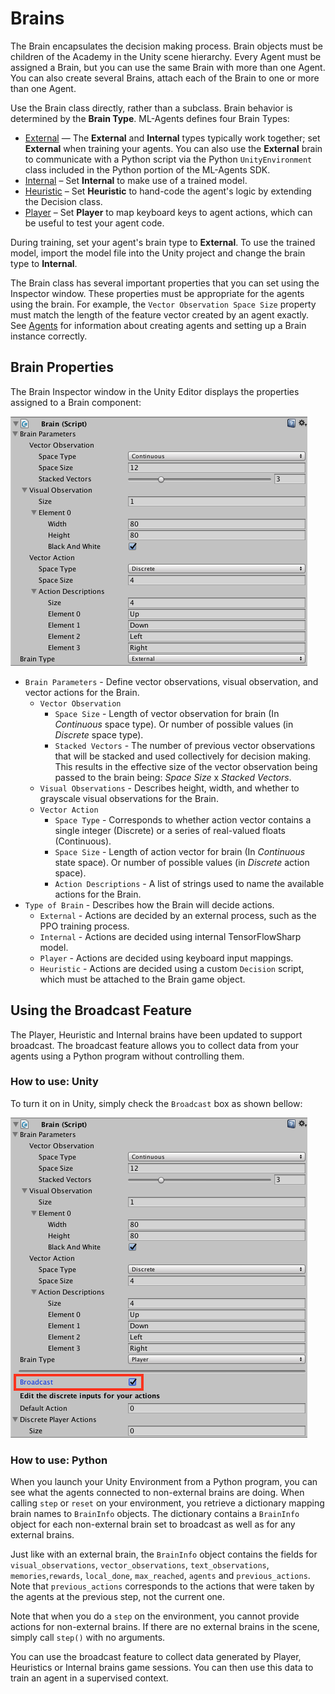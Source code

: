 # Brains

The Brain encapsulates the decision making process. Brain objects must be children of the Academy in the Unity scene hierarchy. Every Agent must be assigned a Brain, but you can use the same Brain with more than one Agent. You can also create several Brains, attach each of the Brain to one or more than one Agent.  

Use the Brain class directly, rather than a subclass. Brain behavior is determined by the **Brain Type**. ML-Agents defines four Brain Types:

* [External](Learning-Environment-Design-External-Internal-Brains.md) — The **External** and **Internal** types typically work together; set **External** when training your agents. You can also use the **External** brain to communicate with a Python script via the Python `UnityEnvironment` class included in the Python portion of the ML-Agents SDK.
* [Internal](Learning-Environment-Design-External-Internal-Brains.md) – Set **Internal**  to make use of a trained model.
* [Heuristic](Learning-Environment-Design-Heuristic-Brains.md) – Set **Heuristic** to hand-code the agent's logic by extending the Decision class.
* [Player](Learning-Environment-Design-Player-Brains.md) – Set **Player** to map keyboard keys to agent actions, which can be useful to test your agent code.

During training, set your agent's brain type to **External**. To use the trained model, import the model file into the Unity project and change the brain type to **Internal**. 

The Brain class has several important properties that you can set using the Inspector window. These properties must be appropriate for the agents using the brain. For example, the `Vector Observation Space Size` property must match the length of the feature vector created by an agent exactly. See [Agents](Learning-Environment-Design-Agents.md) for information about creating agents and setting up a Brain instance correctly.

## Brain Properties

The Brain Inspector window in the Unity Editor displays the properties assigned to a Brain component:

![Brain Inspector](images/brain.png)

* `Brain Parameters` - Define vector observations, visual observation, and vector actions for the Brain.
    * `Vector Observation` 
    	* `Space Size` - Length of vector observation for brain (In _Continuous_ space type). Or number of possible values (in _Discrete_ space type).
		* `Stacked Vectors` - The number of previous vector observations that will be stacked and used collectively for decision making. This results in the effective size of the vector observation being passed to the brain being: _Space Size_ x _Stacked Vectors_.
	* `Visual Observations`	- Describes height, width, and whether to grayscale visual observations for the Brain.
	* `Vector Action`
		* `Space Type` - Corresponds to whether action vector contains a single integer (Discrete) or a series of real-valued floats (Continuous).
		* `Space Size` - Length of action vector for brain (In _Continuous_ state space). Or number of possible values (in _Discrete_ action space).
		* `Action Descriptions` - A list of strings used to name the available actions for the Brain.
* `Type of Brain` - Describes how the Brain will decide actions.
    * `External` - Actions are decided by an external process, such as the PPO training process.
    * `Internal` - Actions are decided using internal TensorFlowSharp model.
    * `Player` - Actions are decided using keyboard input mappings.
    * `Heuristic` - Actions are decided using a custom `Decision` script, which must be attached to the Brain game object.

## Using the Broadcast Feature

The Player, Heuristic and Internal brains have been updated to support broadcast. The broadcast feature allows you to collect data from your agents using a Python program without controlling them.  

### How to use: Unity

To turn it on in Unity, simply check the `Broadcast` box as shown bellow:

![Broadcast](images/broadcast.png)

### How to use: Python 

When you launch your Unity Environment from a Python program, you can see what the agents connected to non-external brains are doing. When calling `step` or `reset` on your environment, you retrieve a dictionary mapping brain names to `BrainInfo` objects. The  dictionary contains a `BrainInfo` object for each non-external brain set to broadcast as well as for any external brains.  

Just like with an external brain, the `BrainInfo` object contains the fields for `visual_observations`, `vector_observations`,  `text_observations`, `memories`,`rewards`, `local_done`, `max_reached`, `agents` and `previous_actions`. Note that `previous_actions` corresponds to the actions that were taken by the agents at the previous step, not the current one.  

Note that when you do a `step` on the environment, you cannot provide actions for non-external brains. If there are no external brains in the scene, simply call `step()` with no arguments.  

You can use the broadcast feature to collect data generated by Player, Heuristics or Internal brains game sessions. You can then use this data to train an agent in a supervised context.


